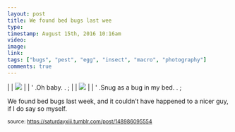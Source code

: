 ```yaml
---
layout: post
title: We found bed bugs last wee
type: 
timestamp: August 15th, 2016 10:16am
video: 
image: 
link: 
tags: ["bugs", "pest", "egg", "insect", "macro", "photography"]
comments: true
---
```

|  | <img src="https://saturdayxiii.github.io/media/148986095554_0.jpg"/> |  |
' .Oh baby.  . 
;
|  | <img src="https://saturdayxiii.github.io/media/148986095554_1.jpg"/> |  |
' .Snug as a bug in my bed.  . 
;
        
We found bed bugs last week, and it couldn’t have happened to a nicer guy, if I do say so myself.
 
  
<small>source: https://saturdayxiii.tumblr.com/post/148986095554</small>
